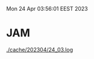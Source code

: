 Mon 24 Apr 03:56:01 EEST 2023
# JAM
<a href='./cache/202304/24_03.log'>./cache/202304/24_03.log</a>
